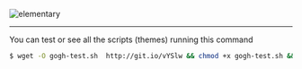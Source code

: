 
![elementary](https://raw.githubusercontent.com/Mayccoll/Elementary-OS-Terminal-Colors/master/images/gogh/Gogh-logo.png)

-----

You can test or see all the scripts (themes) running this command

```bash
$ wget -O gogh-test.sh  http://git.io/vYSlw && chmod +x gogh-test.sh && ./gogh-test.sh && rm gogh-test.sh
```
